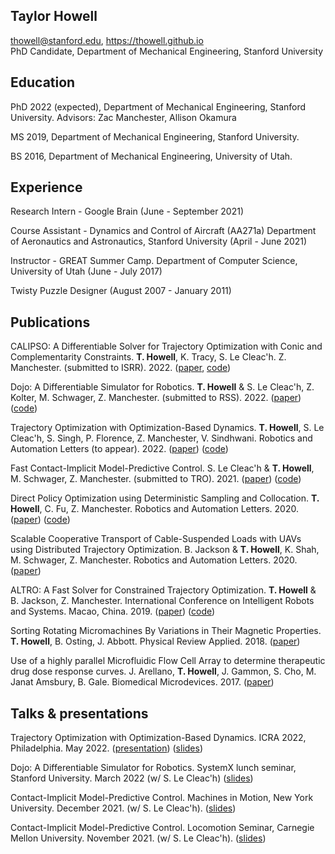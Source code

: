 ## Taylor Howell

 <span class="sans-serif">thowell@stanford.edu, https://thowell.github.io</span>  
PhD Candidate, Department of Mechanical Engineering,
Stanford University

## Education

<div class="list">

PhD 2022 (expected), Department of Mechanical Engineering, Stanford University. 
Advisors: Zac Manchester, Allison Okamura

MS 2019, Department of Mechanical Engineering, Stanford University.

BS 2016, Department of Mechanical Engineering, University of Utah.

</div>

## Experience
<div class="list"> 

Research Intern - Google Brain
(June - September 2021)

Course Assistant - Dynamics and Control of Aircraft (AA271a)
Department of Aeronautics and Astronautics, Stanford University
(April - June 2021)

Instructor - GREAT Summer Camp.
Department of Computer Science, University of Utah
(June - July 2017)
 
Twisty Puzzle Designer 
(August 2007 - January 2011)

</div>

## Publications

<div class="list">

CALIPSO: A Differentiable Solver for Trajectory Optimization with Conic and Complementarity Constraints. **T. Howell**, K. Tracy, S. Le Cleac'h. Z. Manchester. (submitted to ISRR). 2022. ([paper](https://arxiv.org/abs/2205.09255), [code](https://github.com/thowell/CALIPSO.jl))
 
Dojo: A Differentiable Simulator for Robotics. **T. Howell** & S. Le Cleac'h, Z. Kolter, M. Schwager, Z. Manchester. (submitted to RSS). 2022. ([paper](https://arxiv.org/abs/2203.00806)) ([code](https://github.com/dojo-sim))
  
Trajectory Optimization with Optimization-Based Dynamics. **T. Howell**, S. Le Cleac'h, S. Singh, P. Florence, Z. Manchester, V. Sindhwani. Robotics and Automation Letters (to appear). 2022. ([paper](https://arxiv.org/abs/2109.04928)) ([code](https://github.com/thowell/optimization_dynamics))

Fast Contact-Implicit Model-Predictive Control. S. Le Cleac'h & **T. Howell**, M. Schwager, Z. Manchester. (submitted to TRO). 2021. ([paper](https://arxiv.org/abs/2107.05616v2)) ([code](https://github.com/thowell/ContactImplicitMPC.jl))

Direct Policy Optimization using Deterministic Sampling and Collocation. **T. Howell**, C. Fu, Z. Manchester. Robotics and Automation Letters. 2020. ([paper](https://arxiv.org/abs/2010.08506v3)) ([code](https://github.com/thowell/direct_policy_optimization))
    
Scalable Cooperative Transport of Cable-Suspended Loads with UAVs using Distributed Trajectory Optimization. B. Jackson & **T. Howell**, K. Shah, M. Schwager, Z. Manchester. Robotics and Automation Letters. 2020. ([paper](https://roboticexplorationlab.org/papers/distributed_quads.pdf))
    
ALTRO: A Fast Solver for Constrained Trajectory Optimization. **T. Howell** & B. Jackson, Z. Manchester. International Conference on Intelligent Robots and Systems. Macao, China. 2019. ([paper](https://roboticexplorationlab.org/papers/altro-iros.pdf)) ([code](https://github.com/RoboticExplorationLab/TrajectoryOptimization.jl))
    
Sorting Rotating Micromachines By Variations in Their Magnetic Properties. **T. Howell**, B. Osting, J. Abbott. Physical Review Applied. 2018. ([paper](https://journals.aps.org/prapplied/pdf/10.1103/PhysRevApplied.9.054021))

Use of a highly parallel Microfluidic Flow Cell Array to determine therapeutic drug dose response curves. J. Arellano, **T. Howell**, J. Gammon, S. Cho, M. Janat Amsbury, B. Gale. Biomedical Microdevices. 2017. ([paper](https://link.springer.com/article/10.1007/s10544-017-0166-3))

</div>

## Talks & presentations

<div class="list">
 
Trajectory Optimization with Optimization-Based Dynamics. ICRA 2022, Philadelphia. May 2022. ([presentation](https://youtu.be/Hntswjw0TAs])) ([slides](https://docs.google.com/presentation/d/1E_JPBT9gnIXP5MWUasNvQDgjxo6w6281m8Rp3sXeefM/edit?usp=sharing))
 
Dojo: A Differentiable Simulator for Robotics. SystemX lunch seminar, Stanford University. March 2022 (w/ S. Le Cleac'h) ([slides](https://slides.com/taylorhowell/dojo-systemx))

Contact-Implicit Model-Predictive Control. Machines in Motion, New York University. December 2021. (w/ S. Le Cleac'h). ([slides](https://docs.google.com/presentation/d/1Cqc-gLRv_R_L0CqNBmCzncsyD0lzGPoG4-qC2v7D2qI/edit?usp=sharing))

Contact-Implicit Model-Predictive Control. Locomotion Seminar, Carnegie Mellon University. November 2021. (w/ S. Le Cleac'h). ([slides](https://docs.google.com/presentation/d/1Cqc-gLRv_R_L0CqNBmCzncsyD0lzGPoG4-qC2v7D2qI/edit?usp=sharing))

</div>



